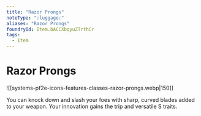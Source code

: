 ```yaml
---
title: "Razor Prongs"
noteType: ":luggage:"
aliases: "Razor Prongs"
foundryId: Item.bACCXbqyuZTrthCr
tags:
  - Item
---
```


# Razor Prongs
![[systems-pf2e-icons-features-classes-razor-prongs.webp|150]]

You can knock down and slash your foes with sharp, curved blades added to your weapon. Your innovation gains the trip and versatile S traits.
